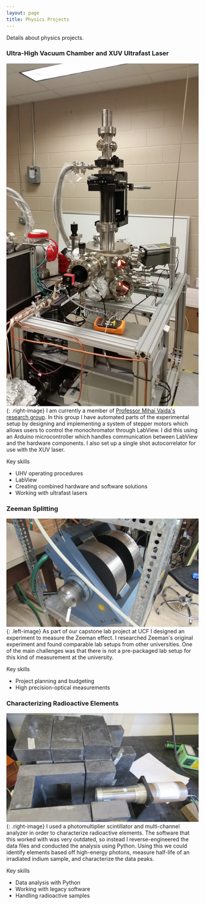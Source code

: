 ```yaml
---
layout: page
title: Physics Projects
---
```


Details about physics projects.

### Ultra-High Vacuum Chamber and XUV Ultrafast Laser
![Ultra-High Vacuum Chamber](/assets/images/ultraHighVacuumChamber.jpg){: .right-image}
I am currently a member of <a href="http://sciences.ucf.edu/physics/vaidalab/">Professor Mihai Vaida's research group</a>. In this group I have automated parts of the experimental setup by designing and implementing a system of stepper motors which allows users to control the monochromator through LabView. I did this using an Arduino microcontroller which handles communication between LabView and the hardware components. I also set up a single shot autocorrelator for use with the XUV laser.

Key skills
- UHV operating procedures
- LabView
- Creating combined hardware and software solutions
- Working with ultrafast lasers

### Zeeman Splitting
![1T Electromagnet](/assets/images/magnet.JPG){: .left-image}
As part of our capstone lab project at UCF I designed an experiment to measure the Zeeman effect. I researched Zeeman's original experiment and found comparable lab setups from other universities. One of the main challenges was that there is not a pre-packaged lab setup for this kind of measurement at the university.

Key skills
- Project planning and budgeting
- High precision-optical measurements

### Characterizing Radioactive Elements

![Scintillator Tube](/assets/images/scintillator.JPG){: .right-image}
I used a photomultiplier scintillator and multi-channel analyzer in order to characterize radioactive elements. The software that this worked with was very outdated, so instead I reverse-engineered the data files and conducted the analysis using Python. Using this we could identify elements based off high-energy photons, measure half-life of an irradiated indium sample, and characterize the data peaks.

Key skills
- Data analysis with Python
- Working with legacy software
- Handling radioactive samples
